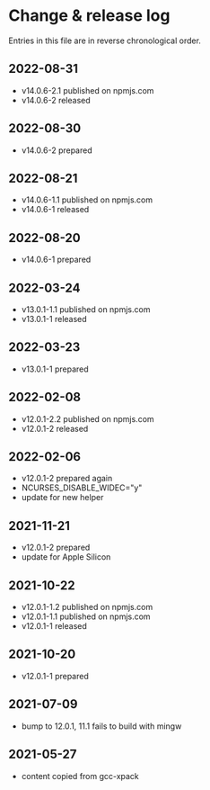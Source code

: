 # Change & release log

Entries in this file are in reverse chronological order.

## 2022-08-31

- v14.0.6-2.1 published on npmjs.com
- v14.0.6-2 released

## 2022-08-30

- v14.0.6-2 prepared

## 2022-08-21

- v14.0.6-1.1 published on npmjs.com
- v14.0.6-1 released

## 2022-08-20

- v14.0.6-1 prepared

## 2022-03-24

- v13.0.1-1.1 published on npmjs.com
- v13.0.1-1 released

## 2022-03-23

- v13.0.1-1 prepared

## 2022-02-08

- v12.0.1-2.2 published on npmjs.com
- v12.0.1-2 released

## 2022-02-06

- v12.0.1-2 prepared again
- NCURSES_DISABLE_WIDEC="y"
- update for new helper

## 2021-11-21

- v12.0.1-2 prepared
- update for Apple Silicon

## 2021-10-22

- v12.0.1-1.2 published on npmjs.com
- v12.0.1-1.1 published on npmjs.com
- v12.0.1-1 released

## 2021-10-20

- v12.0.1-1 prepared

## 2021-07-09

- bump to 12.0.1, 11.1 fails to build with mingw

## 2021-05-27

- content copied from gcc-xpack
